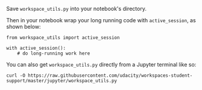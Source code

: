 Save `workspace_utils.py` into your notebook's directory. 

Then in your notebook wrap your long running code with `active_session`, as shown below:

```
from workspace_utils import active_session
 
with active_session():
    # do long-running work here
```

You can also get `workspace_utils.py` directly from a Jupyter terminal like so:
```
curl -O https://raw.githubusercontent.com/udacity/workspaces-student-support/master/jupyter/workspace_utils.py
```
